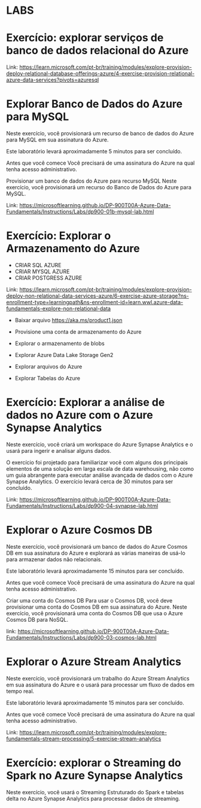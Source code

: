 # LABS 

# Exercício: explorar serviços de banco de dados relacional do Azure

Link: https://learn.microsoft.com/pt-br/training/modules/explore-provision-deploy-relational-database-offerings-azure/4-exercise-provision-relational-azure-data-services?pivots=azuresql

# Explorar Banco de Dados do Azure para MySQL
Neste exercício, você provisionará um recurso de banco de dados do Azure para MySQL em sua assinatura do Azure.

Este laboratório levará aproximadamente 5 minutos para ser concluído.

Antes que você comece
Você precisará de uma assinatura do Azure na qual tenha acesso administrativo.

Provisionar um banco de dados do Azure para recurso MySQL
Neste exercício, você provisionará um recurso do Banco de Dados do Azure para MySQL.

Link: https://microsoftlearning.github.io/DP-900T00A-Azure-Data-Fundamentals/Instructions/Labs/dp900-01b-mysql-lab.html

# Exercício: Explorar o Armazenamento do Azure
 - CRIAR SQL AZURE
 - CRIAR MYSQL AZURE 
 - CRIAR POSTGRESS AZURE

Link: https://learn.microsoft.com/pt-br/training/modules/explore-provision-deploy-non-relational-data-services-azure/6-exercise-azure-storage?ns-enrollment-type=learningpath&ns-enrollment-id=learn.wwl.azure-data-fundamentals-explore-non-relational-data

 - Baixar arquivo https://aka.ms/product1.json

- Provisione uma conta de armazenamento do Azure
- Explorar o armazenamento de blobs
- Explorar Azure Data Lake Storage Gen2
- Explorar arquivos do Azure
- Explorar Tabelas do Azure

# Exercício: Explorar a análise de dados no Azure com o Azure Synapse Analytics

Neste exercício, você criará um workspace do Azure Synapse Analytics e o usará para ingerir e analisar alguns dados.

O exercício foi projetado para familiarizar você com alguns dos principais elementos de uma solução em larga escala de data warehousing, não como um guia abrangente para executar análise avançada de dados com o Azure Synapse Analytics. O exercício levará cerca de 30 minutos para ser concluído.

Link: https://microsoftlearning.github.io/DP-900T00A-Azure-Data-Fundamentals/Instructions/Labs/dp900-04-synapse-lab.html

# Explorar o Azure Cosmos DB
Neste exercício, você provisionará um banco de dados do Azure Cosmos DB em sua assinatura do Azure e explorará as várias maneiras de usá-lo para armazenar dados não relacionais.

Este laboratório levará aproximadamente 15 minutos para ser concluído.

Antes que você comece
Você precisará de uma assinatura do Azure na qual tenha acesso administrativo.

Criar uma conta do Cosmos DB
Para usar o Cosmos DB, você deve provisionar uma conta do Cosmos DB em sua assinatura do Azure. Neste exercício, você provisionará uma conta do Cosmos DB que usa o Azure Cosmos DB para NoSQL.

link: https://microsoftlearning.github.io/DP-900T00A-Azure-Data-Fundamentals/Instructions/Labs/dp900-03-cosmos-lab.html

# Explorar o Azure Stream Analytics
Neste exercício, você provisionará um trabalho do Azure Stream Analytics em sua assinatura do Azure e o usará para processar um fluxo de dados em tempo real.

Este laboratório levará aproximadamente 15 minutos para ser concluído.

Antes que você comece
Você precisará de uma assinatura do Azure na qual tenha acesso administrativo.

Link: https://learn.microsoft.com/pt-br/training/modules/explore-fundamentals-stream-processing/5-exercise-stream-analytics


# Exercício: explorar o Streaming do Spark no Azure Synapse Analytics

Neste exercício, você usará o Streaming Estruturado do Spark e tabelas delta no Azure Synapse Analytics para processar dados de streaming.
